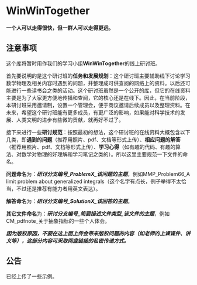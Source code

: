 # WinWinTogether

**一个人可以走得很快，但一群人可以走得更远。**  

## 注意事项

这个库将暂时用作我们的学习小组**WinWinTogether**的线上研讨班。

首先要说明的是这个研讨班的**任务和发展规划**：这个研讨班主要辅助线下讨论学习数学物理及相关内容时遇到的问题，并整理成可供查阅的网络上的资料。以后还可能进行一些读书会之类的活动。这个研讨班虽然是一个公开的库，但它的在线资料主要是为了大家更方便地传播和查阅，它的核心还是在线下。因此，在当前阶段，本研讨班采用邀请制，设置一个管理会，便于商议邀请后续成员以及整理资料。在未来，希望这个研讨班能有更多成员，有更广泛的影响，如果能对科学技术的发展、人类文明的进步有些微的贡献，就再好不过了。

接下来进行一些**研讨规范**：按照最初的想法，这个研讨班的在线资料大概包含以下几类，即**遇到的问题**（推荐用照片、pdf、文档等形式上传）、**相应问题的解答**（推荐用照片、pdf、文档等形式上传）、**学习心得**（如有趣的代码、有趣的算法、对数学对物理的好理解和学习笔记之类的）。所以这里主要规范一下文件的命名。

**问题命名**为：***研讨分支编号_ProblemX_该问题的主题***，例如MMP_Problem66_A limit problem about generalized integrals（这个名字有点长，例子举得不太恰当，不过还是推荐有能力者用英文表达）。

**解答命名**为：***研讨分支编号_SolutionX_该回答的主题***。

**其它文件命名**为：***研讨分支编号_简要描述文件类型_该文件的主题***，例如CM_pdfnote_关于抽象指标的一些个人体会。

***因为版权原因，不要在这上面上传会带来版权问题的内容（如老师的上课课件、讲义等），这部分内容可采取网盘链接的私密传递方式。***

## 

## 公告

已经上传了一些示例。
